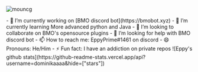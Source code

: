 <p align="left"> <img src="https://komarev.com/ghpvc/?username=mouncg" alt="mouncg" /> </p>
- 🔭 I’m currently working on [BMO discord bot](https://bmobot.xyz)
- 🌱 I’m currently learning More advanced python and Java
- 👯 I’m looking to collaborate on BMO's opensource plugins
- 🤔 I’m looking for help with BMO discord bot
- 📫 How to reach me: EppyPrime#1461 on discord
- 😄 Pronouns: He/Him
- ⚡ Fun fact: I have an addiction on private repos
![Eppy's github stats](https://github-readme-stats.vercel.app/api?username=dominikaaaa&hide=["stars"])
